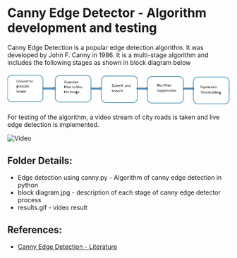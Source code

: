 # Canny Edge Detector - Algorithm development and testing

Canny Edge Detection is a popular edge detection algorithm. 
It was developed by John F. Canny in 1986. It is a multi-stage algorithm and includes the following stages as shown 
in block diagram below

![Block diagram](https://github.com/shiva-agrawal/autonomous_driving/blob/master/02_Perception/Canny%20Edge%20Detector/block_diagram.JPG)

For testing of the algorithm, a video stream of city roads is taken and live edge detection is implemented.

![Video](https://github.com/shiva-agrawal/autonomous_driving/blob/master/02_Perception/Canny%20Edge%20Detector/result.gif)

## Folder Details:
* Edge detection using canny.py - Algorithm of canny edge detection in python
* block diagram.jpg - description of each stage of canny edge detector process
* results.gif - video result

## References:
* [Canny Edge Detection - Literature](https://opencv-python-tutroals.readthedocs.io/en/latest/py_tutorials/py_imgproc/py_canny/py_canny.html)
